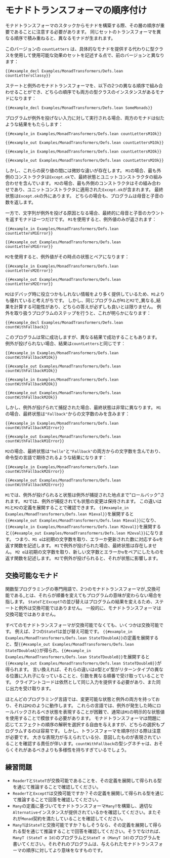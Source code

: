 # モナドトランスフォーマの順序付け

モナドトランスフォーマのスタックからモナドを構築する際、その層の順序が重要であることに注意する必要があります。
同じセットのトランスフォーマを異なる順序で積み重ねると、異なるモナドが生まれます。

このバージョンの `countLetters` は、具体的なモナドを提供する代わりに型クラスを使用して使用可能な効果のセットを記述する点で、前のバージョンと異なります：

```lean
{{#example_decl Examples/MonadTransformers/Defs.lean countLettersClassy}}
```

ステートと例外のモナドトランスフォーマを、以下の2つの異なる順序で組み合わせることができ、どちらの順序でも両方の型クラスのインスタンスがあるモナドになります：

```lean
{{#example_decl Examples/MonadTransformers/Defs.lean SomeMonads}}
```

プログラムが例外を投げない入力に対して実行される場合、両方のモナドは似たような結果をもたらします：

```lean
{{#example_in Examples/MonadTransformers/Defs.lean countLettersM1Ok}}
```
```output info
{{#example_out Examples/MonadTransformers/Defs.lean countLettersM1Ok}}
```
```lean
{{#example_in Examples/MonadTransformers/Defs.lean countLettersM2Ok}}
```
```output info
{{#example_out Examples/MonadTransformers/Defs.lean countLettersM2Ok}}
```
しかし、これらの戻り値の間には微妙な違いが存在します。
`M1`の場合、最も外側のコンストラクタは`Except.ok`で、最終状態とユニットコンストラクタの組み合わせを含んでいます。
`M2`の場合、最も外側のコンストラクタはその組み合わせであり、ユニットコンストラクタに適用された`Except.ok`が含まれます。
最終状態は`Except.ok`の外にあります。
どちらの場合も、プログラムは母音と子音の数を返します。

一方で、文字列が例外を投げる原因となる場合、最終的に母音と子音のカウントを返すモナドは一つだけです。
`M1`を使用すると、例外値のみが返されます：

```lean
{{#example_in Examples/MonadTransformers/Defs.lean countLettersM1Error}}
```
```output info
{{#example_out Examples/MonadTransformers/Defs.lean countLettersM1Error}}
```
`M2`を使用すると、例外値がその時点の状態とペアになります：

```lean
{{#example_in Examples/MonadTransformers/Defs.lean countLettersM2Error}}
```
```output info
{{#example_out Examples/MonadTransformers/Defs.lean countLettersM2Error}}
```

`M2`はデバッグ時に役立つかもしれない情報をより多く提供しているため、`M1`よりも優れていると考えがちです。
しかし、同じプログラムが`M1`と`M2`で_異なる_結果を計算する可能性があり、どちらの答えが必ずしも良いとは限りません。
例外を取り扱うプログラムのステップを行うと、これが明らかになります：

```lean
{{#example_decl Examples/MonadTransformers/Defs.lean countWithFallback}}
```
このプログラムは常に成功しますが、異なる結果で成功することもあります。
例外が投げられない場合、結果は`countLetters`と同じです：

```lean
{{#example_in Examples/MonadTransformers/Defs.lean countWithFallbackM1Ok}}
```
```output info
{{#example_out Examples/MonadTransformers/Defs.lean countWithFallbackM1Ok}}
```
```lean
{{#example_in Examples/MonadTransformers/Defs.lean countWithFallbackM2Ok}}
```
```output info
{{#example_out Examples/MonadTransformers/Defs.lean countWithFallbackM2Ok}}
```
しかし、例外が投げられて捕捉された場合、最終状態は非常に異なります。
`M1`の場合、最終状態は`"Fallback"`からの文字数のみを含みます：

```lean
{{#example_in Examples/MonadTransformers/Defs.lean countWithFallbackM1Error}}
```
```output info
{{#example_out Examples/MonadTransformers/Defs.lean countWithFallbackM1Error}}
```
`M2`の場合、最終状態は`"hello"`と`"Fallback"`の両方からの文字数を含んでおり、命令型の言語で期待されるような結果になります：

```lean
{{#example_in Examples/MonadTransformers/Defs.lean countWithFallbackM2Error}}
```
```output info
{{#example_out Examples/MonadTransformers/Defs.lean countWithFallbackM2Error}}
```

`M1`では、例外が投げられると状態は例外が捕捉された地点まで"ロールバック"されます。
`M2`では、例外が捕捉されても状態の変更は保持されます。
この違いは`M1`と`M2`の定義を展開することで確認できます。
`{{#example_in Examples/MonadTransformers/Defs.lean M1eval}}`を展開すると`{{#example_out Examples/MonadTransformers/Defs.lean M1eval}}`になり、`{{#example_in Examples/MonadTransformers/Defs.lean M2eval}}`を展開すると`{{#example_out Examples/MonadTransformers/Defs.lean M2eval}}`になります。
つまり、`M1 α`は初期の文字数を取り、エラーか更新された数に対応する`α`を返す関数を記述します。
`M1`で例外が投げられた場合、最終状態は存在しません。
`M2 α`は初期の文字数を取り、新しい文字数とエラーか`α`をペアにしたものを返す関数を記述します。
`M2`で例外が投げられると、それが状態に影響します。

## 交換可能なモナド

関数型プログラミングの専門用語で、2つのモナドトランスフォーマが_交換可能である_とは、それらが順番を変えてもプログラムの意味が変わらない場合を指します。
`StateT`と`ExceptT`の並び替えはプログラムの結果を変えるため、ステートと例外は交換可能ではありません。
一般的に、モナドトランスフォーマは交換可能ではありません。

すべてのモナドトランスフォーマが交換可能でなくても、いくつかは交換可能です。
例えば、2つの`StateT`は並び替え可能です。
`{{#example_in Examples/MonadTransformers/Defs.lean StateTDoubleA}}`の定義を展開すると、型`{{#example_out Examples/MonadTransformers/Defs.lean StateTDoubleA}}`が得られ、`{{#example_in Examples/MonadTransformers/Defs.lean StateTDoubleB}}`を展開すると`{{#example_out Examples/MonadTransformers/Defs.lean StateTDoubleB}}`が得られます。
言い換えれば、それらの違いはσ型とσ'型がリターンタイプの異なる位置に入れ子になっていることと、引数を異なる順番で受け取っていることです。
クライアントコードは依然として同じ入力を提供する必要があり、また同じ出力を受け取ります。

ほとんどのプログラミング言語では、変更可能な状態と例外の両方を持っており、それは`M2`のように動作します。
これらの言語では、例外が発生した時にロールバックされるべき状態を表現することが困難で、通常は`M1`の明示的な状態値を使用することで模倣する必要があります。
モナドトランスフォーマは問題に応じてエフェクトの順序の解釈を選択する自由を与えますが、どちらの選択もプログラムするのは容易です。
しかし、トランスフォーマを順序付ける際は注意が必要です。
大きな表現力が与えられている分、意図したものが表現されていることを確認する責任が伴います。`countWithFallback`の型シグネチャは、おそらくそれがあるべきよりも多様性を持ちすぎているでしょう。

## 練習問題

* `ReaderT`と`StateT`が交換可能であることを、その定義を展開して得られる型を通じて推論することで確認してください。
* `ReaderT`と`ExceptT`は交換可能ですか？その定義を展開して得られる型を通じて推論することで回答を確認してください。
* `Many`の定義に基づいてモナドトランスフォーマ`ManyT`を構築し、適切な`Alternative`インスタンスが提供されているかを確認してください。またそれが`Monad`契約を満たしていることを確認してください。
* `ManyT`は`StateT`と交換可能ですか？もしそうなら、その定義を展開して得られる型を通じて推論することで回答を確認してください。そうでなければ、`ManyT (StateT σ Id)`のプログラムと`StateT σ (ManyT Id)`のプログラムを書いてください。それぞれのプログラムは、与えられたモナドトランスフォーマの順序に対してより意味をなすものです。